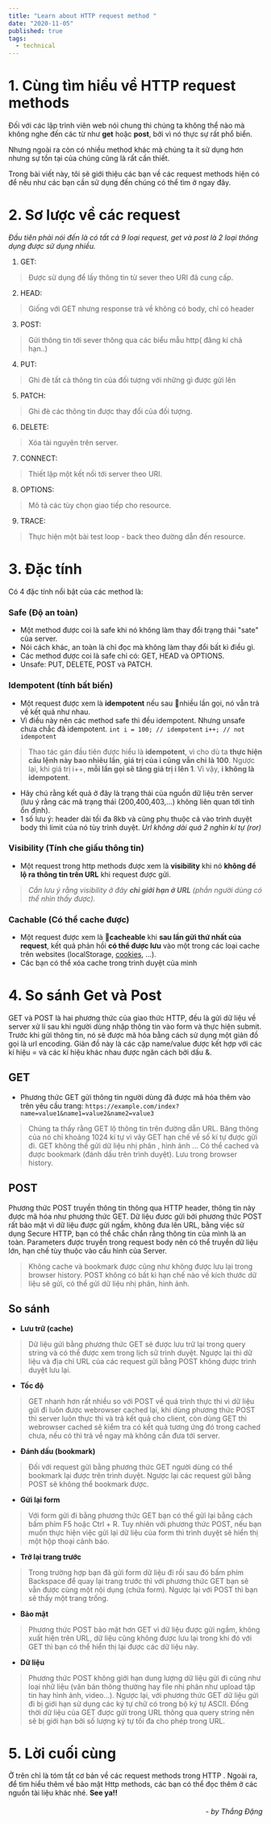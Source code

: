 ```yaml
---
title: "Learn about HTTP request method "
date: "2020-11-05"
published: true
tags:
  - technical
---
```

# 1. Cùng tìm hiểu về HTTP request methods
Đối với các lập trình viên web nói chung thì chúng ta không thể nào mà không nghe đến các từ như **get** hoặc **post**,  bởi vì nó thực sự rất phổ biển.

Nhưng ngoài ra còn có nhiều method khác mà chúng ta ít sử dụng hơn nhưng sự tồn tại của chúng cũng là rất cần thiết.

Trong bài viết này, tôi sẽ giới thiệu các bạn về các request methods hiện có để nếu như các bạn cần sử dụng đến chúng có thể tìm ở ngay đây.

# 2. Sơ lược về các request

*Đầu tiên phải nói đến là có tất cả 9 loại request, get và post là 2 loại thông dụng được sử dụng nhiều.* 

 1. GET:
 > Được sử dụng để lấy thông tin từ sever theo URI đã cung cấp.
 2. HEAD:
 > Giống với GET nhưng response trả về không có body, chỉ có header
 3. POST:
 > Gửi thông tin tới sever thông qua các biểu mẫu http( đăng kí chả hạn..)
 4. PUT:
 > Ghi đè tất cả thông tin của đối tượng với những gì được gửi lên
 5. PATCH:
 > Ghi đè các thông tin được thay đổi của đối tượng.
 6. DELETE:
 > Xóa tài nguyên trên server.
 7. CONNECT:
 > Thiết lập một kết nối tới server theo URI.
 8. OPTIONS:
 > Mô tả các tùy chọn giao tiếp cho resource.
 9. TRACE:
 > Thực hiện một bài test loop - back theo đường dẫn đến resource.
# 3.  Đặc tính
Có 4 đặc tính nổi bật của các method là:

### Safe (Độ an toàn)
- Một method được coi là safe khi nó không làm thay đổi trạng thái "sate" của server. 
-  Nói cách khác, an toàn là chỉ đọc mà không làm thay đổi bất kì điều gì.
-  Các method được coi là safe chỉ có: GET, HEAD và OPTIONS.  
- Unsafe: PUT, DELETE, POST và PATCH.

### Idempotent (tính bất biến)
- Một request được xem là **idempotent** nếu sau nhiều lần gọi, nó vẫn trả về kết quả như nhau.
- Vì điều này nên các method safe thì đều idempotent. Nhưng unsafe chưa chắc đã idempotent.
	``int i = 100; // idempotent``
	``i++; // not idempotent`` 
> Thao tác gán đầu tiên được hiểu là **idempotent**, vì cho dù ta **thực hiện câu lệnh này bao nhiêu lần**, **giá trị của i cũng vẫn chỉ là 100**. Ngược lại, khi giá trị i++, **mỗi lần gọi sẽ tăng giá trị i lên 1**. Vì vậy, **i không là idempotent**.
- Hãy chú rằng kết quả ở đây là trạng thái của nguồn dữ liệu trên server (lưu ý rằng các mã trạng thái (200,400,403,…) không liên quan tới tính ổn định).
- 1 số lưu ý: header dài tối đa 8kb và cũng phụ thuộc cả vào trình duyệt body thì limit của nó tùy trình duyệt.  *Url không dài quá 2 nghìn kí tự (ror)*

### Visibility (Tính che giấu thông tin)
- Một request trong http methods được xem là **visibility** khi nó **không để lộ ra thông tin trên URL** khi request được gửi.
>  *Cần lưu ý rằng visibility ở đây **chỉ giới hạn ở URL** (phần người dùng có thể nhìn thấy được).*

### Cachable (Có thể cache được)
- Một request được xem là **cacheable** khi **sau lần gửi thứ nhất của request**, kết quả phản hồi **có thể được lưu** vào một trong các loại cache trên websites (localStorage, [cookies](https://45.76.152.160/tim-hieu-ve-http-cookie-cookies/), …).
- Các bạn có thể xóa cache trong trình duyệt của mình

# 4. So sánh Get và Post
GET và POST là hai phương thức của giao thức HTTP, đều là gửi dữ liệu về server xử lí sau khi người dùng nhập thông tin vào form và thực hiện submit. Trước khi gửi thông tin, nó sẽ được mã hóa bằng cách sử dụng một giản đồ gọi là url encoding. Giản đồ này là các cặp name/value được kết hợp với các kí hiệu = và các kí hiệu khác nhau được ngăn cách bởi dấu &.

## GET
- Phương thức GET gửi thông tin người dùng đã được mã hóa thêm vào trên yêu cầu trang:
``https://example.com/index?name=value1&name1=value2&name2=value3 ``

> Chúng ta thấy rằng GET lộ thông tin trên đường dẫn URL. Băng thông của nó chỉ khoảng 1024 kí tự vì vây GET hạn chế về số kí tự được gửi đi. GET không thể gửi dữ liệu nhị phân , hình ảnh ... Có thể cached và được bookmark (đánh dấu trên trình duyệt). Lưu trong browser history.

## POST
Phương thức POST truyền thông tin thông qua HTTP header, thông tin này được mã hóa như phương thức GET. Dữ liệu đươc gửi bởi phương thức POST rất bảo mật vì dữ liệu được gửi ngầm, không đưa lên URL, bằng việc sử dụng Secure HTTP, bạn có thể chắc chắn rằng thông tin của mình là an toàn. Parameters được truyền trong request body nên có thể truyền dữ liệu lớn, hạn chế tùy thuộc vào cấu hình của Server.

> Không cache và bookmark được cũng như không được lưu lại trong browser history. POST không có bất kì hạn chế nào về kích thước dữ liệu sẽ gửi, có thể gửi dữ liệu nhị phân, hình ảnh.

## So sánh

- **Lưu trữ (cache)** 
>Dữ liệu gửi bằng phương thức GET sẽ được lưu trữ lại trong query string và có thể được xem trong lịch sử trình duyệt. 
Ngược lại thì dữ liệu và địa chỉ URL của các request gửi bằng POST không được trình duyệt lưu lại. 

- **Tốc độ**
>GET nhanh hơn rất nhiều so với POST về quá trình thực thi vì dữ liệu gửi đi luôn được webrowser cached lại, khi dùng phương thức POST thì server luôn thực thi và trả kết quả cho client, còn dùng GET thì webrowser cached sẽ kiểm tra có kết quả tương ứng đó trong cached chưa, nếu có thì trả về ngay mà không cần đưa tới server. 

- **Đánh dấu (bookmark)** 
>Đối với request gửi bằng phương thức GET người dùng có thể bookmark lại được trên trình duyệt. Ngược lại các request gửi bằng POST sẽ không thể bookmark được. 

- **Gửi lại form**
> Với form gửi đi bằng phương thức GET bạn có thể gửi lại bằng cách bấm phím F5 hoặc Ctrl + R. Tuy nhiên với phương thức POST, nếu bạn muốn thực hiện việc gửi lại dữ liệu của form thì trình duyệt sẽ hiển thị một hộp thoại cảnh báo.

- **Trở lại trang trước**
>Trong trường hợp bạn đã gửi form dữ liệu đi rồi sau đó bấm phím Backspace để quay lại trang trước thì với phương thức GET bạn sẽ vẫn được cùng một nội dụng (chứa form). Ngược lại với POST thì bạn sẽ thấy một trang trống.

-  **Bảo mật** 
>Phương thức POST bảo mật hơn GET vì dữ liệu được gửi ngầm, không xuất hiện trên URL, dữ liệu cũng không được lưu lại trong khi đó với GET thì bạn có thể hiển thị lại được các dữ liệu này. 

 - **Dữ liệu**
 >Phương thức POST không giới hạn dung lượng dữ liệu gửi đi cũng như loại nhữ liệu (văn bản thông thường hay file nhị phân như upload tập tin hay hình ảnh, video...). Ngược lại, với phương thức GET dữ liệu gửi đi bị giới hạn sử dụng các ký tự chữ có trong bộ ký tự ASCII. Đồng thời dữ liệu của GET được gửi trong URL thông qua query string nên sẽ bị giới hạn bởi số lượng ký tự tối đa cho phép trong URL.

# 5. Lời cuối cùng
Ở trên chỉ là tóm tắt cơ bản về các request methods trong HTTP . Ngoài ra, để tìm hiểu thêm về bảo mật Http methods, các bạn có thể đọc thêm ở các nguồn tài liệu khác nhé.
**See ya!!**

######                    *<div style="text-align: right"> - by Thắng Đặng</div>*
